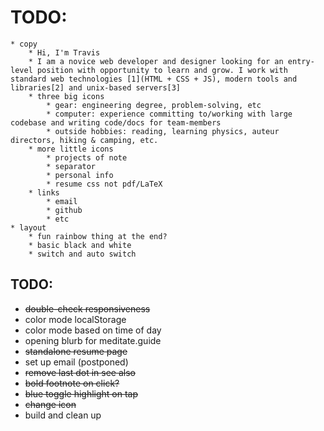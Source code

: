 # TODO:
	* copy
		* Hi, I'm Travis
		* I am a novice web developer and designer looking for an entry-level position with opportunity to learn and grow. I work with standard web technologies [1](HTML + CSS + JS), modern tools and libraries[2] and unix-based servers[3]
		* three big icons
			* gear: engineering degree, problem-solving, etc
			* computer: experience committing to/working with large codebase and writing code/docs for team-members
			* outside hobbies: reading, learning physics, auteur directors, hiking & camping, etc.
		* more little icons
			* projects of note
			* separator
			* personal info
			* resume css not pdf/LaTeX
		* links
			* email
			* github
			* etc
	* layout
		* fun rainbow thing at the end?
		* basic black and white
		* switch and auto switch

## TODO:
- ~~double-check responsiveness~~
- color mode localStorage
- color mode based on time of day
- opening blurb for meditate.guide
- ~~standalone resume page~~
- set up email (postponed)
- ~~remove last dot in see also~~
- ~~bold footnote on click?~~
- ~~blue toggle highlight on tap~~
- ~~change icon~~
- build and clean up